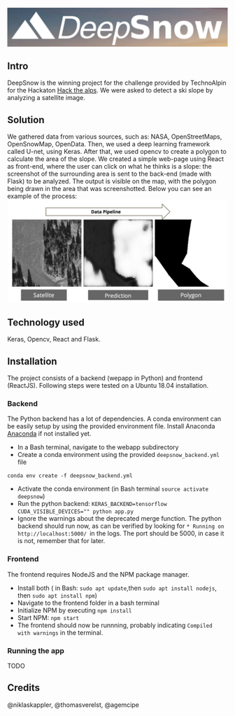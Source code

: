 ![Screenshot](logo.png)

## Intro

DeepSnow is the winning project for the challenge provided by TechnoAlpin for the
Hackaton [Hack the alps](https://www.hackthealps.it). We were asked to detect a
ski slope by analyzing a satellite image.

## Solution
We gathered data from various sources, such as: NASA, OpenStreetMaps, OpenSnowMap,
OpenData. Then, we used a deep learning framework called U-net, using Keras.
After that, we used opencv to create a polygon to calculate the area of the slope.
We created a simple web-page using React as front-end, where the user can click
on what he thinks is a slope: the screenshot of the surrounding area is sent to
the back-end (made with Flask) to be analyzed. The output is visible on the map,
with the polygon being drawn in the area that was screenshotted. Below you can
see an example of the process:
![Data](Data_pipeline.png)

## Technology used
Keras, Opencv, React and Flask.

## Installation

The project consists of a backend (wepapp in Python) and frontend (ReactJS). Following steps were tested on a Ubuntu 18.04 installation.

### Backend

The Python backend has a lot of dependencies. A conda environment can be easily setup by using the provided environment file. Install Anaconda [Anaconda](https://conda.io/docs/user-guide/install/download.html) if not installed yet.

* In a Bash terminal, navigate to the webapp subdirectory
* Create a conda environment using the provided `deepsnow_backend.yml` file

```
conda env create -f deepsnow_backend.yml
```
* Activate the conda environment (in Bash terminal `source activate deepsnow`)
* Run the python backend: `KERAS_BACKEND=tensorflow CUDA_VISIBLE_DEVICES="" python app.py`
* Ignore the warnings about the deprecated merge function. The python backend should run now, as can be verified by looking for `* Running on http://localhost:5000/ `in the logs. The port should be 5000, in case it is not, remember that for later.

### Frontend
The frontend requires NodeJS and the NPM package manager. 
* Install both ( in Bash: `sudo apt update`,then `sudo apt install nodejs`, then `sudo apt install npm`)
* Navigate to the frontend folder in a bash terminal
* Initialize NPM by executing `npm install`
* Start NPM: `npm start`
* The frontend should now be runnning, probably indicating `Compiled with warnings` in the terminal. 

### Running the app
TODO


## Credits

@niklaskappler, @thomasverelst, @agemcipe
